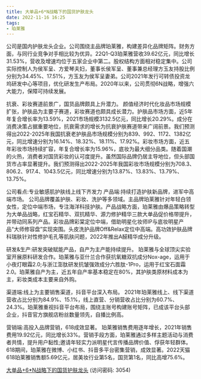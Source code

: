 ```yaml
---
title: 大单品+6*N战略下的国货护肤龙头
date: 2022-11-16 16:25
tags:
- 珀莱雅 
---
```

公司是国内护肤龙头企业。公司围绕主品牌珀莱雅，构建差异化品牌矩阵。财务方面，与同行业竞争对手相比较为优异。22Q1-Q3珀莱雅营收39.62亿元，同比增长31.53%，营收及增速均位于五家企业中第二。股权结构方面相对稳定集中。公司实际控制人为侯军呈、方爱琴夫妇，董事长侯军呈、董事兼总经理方玉友持股比例分别为34.45%、17.51%，方玉友为侯军呈妻弟。公司2021年发行可转债投资龙坞研发中心等项目，优化研发生产布局。2020年以来，公司贯彻6N战略，增强六大能力，保障可持续发展。

抗衰、彩妆赛道前景广，国货品牌颇具上升潜力。
颜值经济时代化妆品市场规模扩张，护肤品为主要子赛道，彩妆赛道也颇具成长潜力。护肤品市场方面，近5年年复合增长率为13.59%，2021市场规模3132.5亿元，同比增长20.29%。成分在消费决策占据重要地位，抗衰需求的增长为抗衰护肤赛道带来广阔前景。我们预测得出2022-2025年我国抗衰老护肤品市场规模分别为839、992、1172、1382亿元，同比增速分别为16.14%、18.32%、18.11%、17.92%。彩妆市场方面，近五年彩妆市场持续扩容，年复合增长率为15.96%，底妆为最大细分品类。随着国潮的火热，消费者对国货彩妆的认可度提升。虽然国际品牌仍居主导地位，但头部国货市占率显著提升。我们预测得出2022-2025年我国彩妆市场规模分别为708.3、806.2、917.4、1043.5亿元，同比增速分别为13.87%、13.83%、13.79%、13.75%。
<!-- more -->
公司看点:专业敏感肌护肤线上线下齐发力
产品端:持续打造护肤新品牌，进军中高端市场。
公司品牌覆盖护肤、彩妆、洗护等多领域。主品牌珀莱雅针对年轻白领女性，定位中端市场，专注海洋科技护肤。产品战略方面，珀莱雅由爆品策略转型为大单品战略，红宝石精华、双抗精华、源力修护精华三款大单品促价格带提升，并带动同系列产品。彩妆品牌彩棠定位中端，借助明星化妆师IP与底妆明星产品“大师修容盘”实现突围。头皮洗护品牌Off&Relax定位中高端。高功效护肤品牌科瑞肤针对性修护毛孔等肌肤问题，2022年推出A醛精华成分升级。

研发&生产:研发突破赋能产品，自产为主产能持续提升。
珀莱雅与全球顶尖实验室开展原料研发合作。珀莱雅与亚什兰合作获抗氧糖双抗成分Nox-age，运用于小夜灯眼霜2.0;与浙江澎肽研发抗皱强效成分六胜肽-1Pro，运用于红宝石面霜2.0。珀莱雅自产为主，近五年自产率基本稳定在80%，其护肤类原材料成本为主，彩妆类成本主要来自外购。

渠道端:线上为主要销售渠道，抖音平台深入布局。
2021年珀莱雅线上、线下渠道营收占比分别为84.9%、15.1%，线上直营、分销营收占比分别为60.7%、24.3%。珀莱雅重视抖音平台布局，围绕主账号构建账号矩阵，已成该平台头部企业，抖音官方旗舰店粉丝数量领先，自播比例高。

营销端:高投入品牌营销，618成效显著。
珀莱雅销售费用逐年增长，2021年销售费用19.92亿元，同比增长33%。营销手段方面，珀莱雅通过多样主题活动与消费者共情，提升用户黏性;邀请年轻实力派明星代言传播品牌价值、俘获年轻群体。618期间，珀莱雅在微博、小红书、抖音多平台密集营销，成效显著。2022天猫618珀莱雅销售额5.69亿元，居美妆行业第5名，国货第1名，同比高增75.6%。

[大单品+6*N战略下的国货护肤龙头](https://url12.ctfile.com/f/3948612-724538459-cc3335?p=3054)
(访问密码: 3054)
